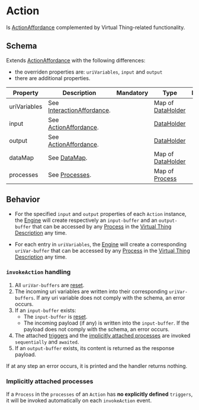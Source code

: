 # Action
Is [ActionAffordance] complemented by Virtual Thing-related functionality.

## Schema
Extends [ActionAffordance] with the following differences:
- the overriden properties are: `uriVariables`, `input` and `output`
- there are additional properties.

| Property | Description | Mandatory | Type | Default |
|----------|-------------|:---------:|------|:-------:|
|uriVariables|See [InteractionAffordance].||Map of [DataHolder]||
|input|See [ActionAffordance].||[DataHolder]||
|output|See [ActionAffordance].||[DataHolder]||
| dataMap | See [DataMap]. | | Map of [DataHolder] | |
| processes | See [Processes]. | | Map of [Process] | |

## Behavior
- For the specified `input` and `output` properties of each `Action` instance, the [Engine] will create respectively an `input-buffer` and an `output-buffer` that can be accessed by any [Process] in the [Virtual Thing Description][vtd] any time.

- For each entry in `uriVariables`, the [Engine] will create a  corresponding `uriVar-buffer` that can be accessed by any [Process] in the [Virtual Thing Description][vtd] any time.

### `invokeAction` handling
1. All `uriVar-buffers` are [reset].
2. The incoming uri variables are written into their corresponding `uriVar-buffers`. If any uri variable does not comply with the schema, an error occurs.
3. If an `input-buffer` exists:
    - The `input-buffer` is [reset].
    - The incoming payload (if any) is written into the `input-buffer`. If the payload does not comply with the schema, an error occurs.
4. The attached [triggers][Trigger] and the [implicitly attached processes](#implicitly-attached-processes) are invoked `sequentially` and `awaited`.
5. If an `output-buffer` exists, its content is returned as the response payload.

If at any step an error occurs, it is printed and the handler returns nothing.

### Implicitly attached processes
If a `Process` in the `processes` of an `Action` has **no explicitly defined** `triggers`, it will be invoked automatically on each `invokeAction` event.

[InteractionAffordance]: https://www.w3.org/TR/wot-thing-description/#interactionaffordance

[ActionAffordance]: https://www.w3.org/TR/wot-thing-description/#actionaffordance

[Trigger]: ../helper_components/Trigger.md

[reset]: DataHolder.md#reset-value-and-access-rights

[DataHolder]: DataHolder.md
[Process]: Process.md

[vtd]: ../Definitions.md#virtual-thing-description
[Engine]: ../Definitions.md#virtual-thing-engine-and-engine

[DataMap]: ../Architecture.md#DataMap
[Processes]: ../Architecture.md#Processes